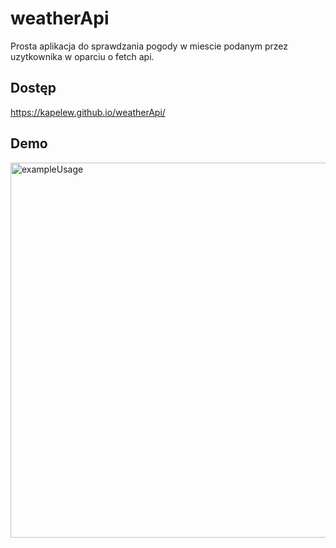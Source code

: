 # weatherApi

Prosta aplikacja do sprawdzania pogody w miescie podanym przez uzytkownika w oparciu o fetch api.

## Dostęp

https://kapelew.github.io/weatherApi/

## Demo
<img width="600" src="https://github.com/kapelew/weatherApi/assets/75472639/cef4fdfb-343d-4fd4-b242-d48d316b16c1" alt="exampleUsage">
